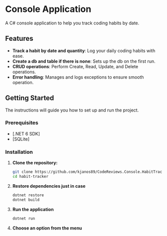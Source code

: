 # Console Application

A C# console application to help you track coding habits by date.

## Features

- **Track a habit by date and quantity**: Log your daily coding habits with ease.
- **Create a db and table if there is none**: Sets up the db on the first run.
- **CRUD operations**: Perform Create, Read, Update, and Delete operations.
- **Error handling**: Manages and logs exceptions to ensure smooth operation.

## Getting Started

The instructions will guide you how to set up and run the project.

### Prerequisites

- [.NET 6 SDK]
- [SQLite]

### Installation

1. **Clone the repository:**

   ```sh
   git clone https://github.com/kjanos89/CodeReviews.Console.HabitTracker.git
   cd habit-tracker
   ```

2. **Restore dependencies just in case**

   ```sh
   dotnet restore
   dotnet build
   ```

3. **Run the application**

   ```sh
   dotnet run
   ```

4. **Choose an option from the menu**
